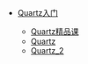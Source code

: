 
* [Quartz入门](./docs/23Quartz/_sidebar.md)
  
  
  * [Quartz精品课](./docs/23Quartz/01Quartz入门/Quartz精品课.md)
  * [Quartz](./docs/23Quartz/01Quartz入门/Quartz.md)
  * [Quartz_2](./docs/23Quartz/01Quartz入门/Quartz_2.md)
  
  
  
  
  
  

